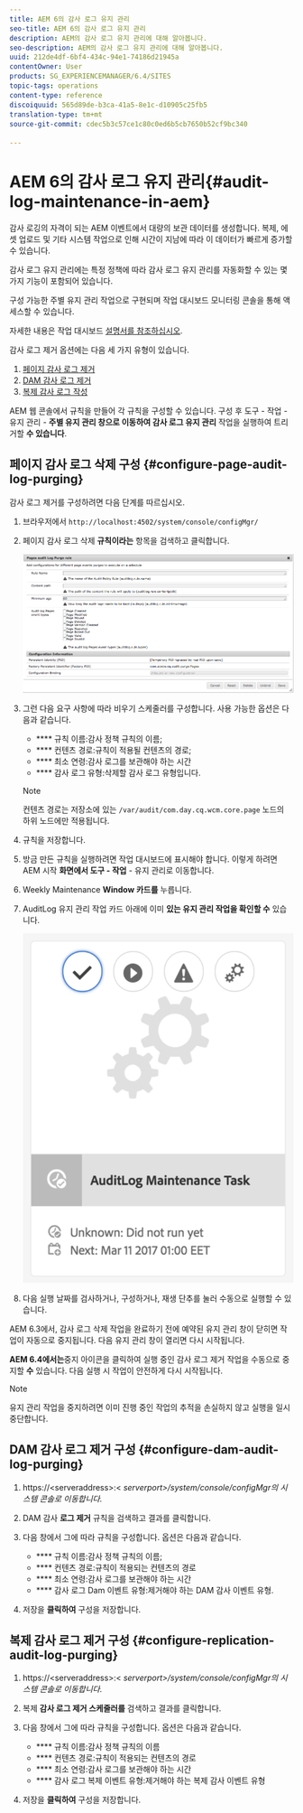 ```yaml
---
title: AEM 6의 감사 로그 유지 관리
seo-title: AEM 6의 감사 로그 유지 관리
description: AEM의 감사 로그 유지 관리에 대해 알아봅니다.
seo-description: AEM의 감사 로그 유지 관리에 대해 알아봅니다.
uuid: 212de4df-6bf4-434c-94e1-74186d21945a
contentOwner: User
products: SG_EXPERIENCEMANAGER/6.4/SITES
topic-tags: operations
content-type: reference
discoiquuid: 565d89de-b3ca-41a5-8e1c-d10905c25fb5
translation-type: tm+mt
source-git-commit: cdec5b3c57ce1c80c0ed6b5cb7650b52cf9bc340

---
```



# AEM 6의 감사 로그 유지 관리{#audit-log-maintenance-in-aem}

감사 로깅의 자격이 되는 AEM 이벤트에서 대량의 보관 데이터를 생성합니다. 복제, 에셋 업로드 및 기타 시스템 작업으로 인해 시간이 지남에 따라 이 데이터가 빠르게 증가할 수 있습니다.

감사 로그 유지 관리에는 특정 정책에 따라 감사 로그 유지 관리를 자동화할 수 있는 몇 가지 기능이 포함되어 있습니다.

구성 가능한 주별 유지 관리 작업으로 구현되며 작업 대시보드 모니터링 콘솔을 통해 액세스할 수 있습니다.

자세한 내용은 작업 대시보드 [설명서를 참조하십시오](/help/sites-administering/operations-dashboard.md).

감사 로그 제거 옵션에는 다음 세 가지 유형이 있습니다.

1. [페이지 감사 로그 제거](/help/sites-administering/operations-audit-log.md#configure-page-audit-log-purging)
1. [DAM 감사 로그 제거](/help/sites-administering/operations-audit-log.md#configure-dam-audit-log-purging)
1. [복제 감사 로그 작성](/help/sites-administering/operations-audit-log.md#configure-replication-audit-log-purging)

AEM 웹 콘솔에서 규칙을 만들어 각 규칙을 구성할 수 있습니다. 구성 후 도구 - 작업 - 유지 관리 - **주별 유지 관리 창으로 이동하여 감사 로그 유지 관리** 작업을 실행하여 트리거할 **수 있습니다**.

## 페이지 감사 로그 삭제 구성 {#configure-page-audit-log-purging}

감사 로그 제거를 구성하려면 다음 단계를 따르십시오.

1. 브라우저에서 `http://localhost:4502/system/console/configMgr/`

1. 페이지 감사 로그 삭제 **규칙이라는** 항목을 검색하고 클릭합니다.

   ![chlimage_1-365](assets/chlimage_1-365.png)

1. 그런 다음 요구 사항에 따라 비우기 스케줄러를 구성합니다. 사용 가능한 옵션은 다음과 같습니다.

   * **** 규칙 이름:감사 정책 규칙의 이름;
   * **** 컨텐츠 경로:규칙이 적용될 컨텐츠의 경로;
   * **** 최소 연령:감사 로그를 보관해야 하는 시간
   * **** 감사 로그 유형:삭제할 감사 로그 유형입니다.
   >[!NOTE]
   >
   >컨텐츠 경로는 저장소에 있는 `/var/audit/com.day.cq.wcm.core.page` 노드의 하위 노드에만 적용됩니다.

1. 규칙을 저장합니다.
1. 방금 만든 규칙을 실행하려면 작업 대시보드에 표시해야 합니다. 이렇게 하려면 AEM 시작 **화면에서 도구 - 작업** - 유지 관리로 이동합니다.

1. Weekly Maintenance **Window 카드를** 누릅니다.

1. AuditLog 유지 관리 작업 카드 아래에 이미 **있는 유지 관리 작업을 확인할 수** 있습니다.

   ![chlimage_1-366](assets/chlimage_1-366.png)

1. 다음 실행 날짜를 검사하거나, 구성하거나, 재생 단추를 눌러 수동으로 실행할 수 있습니다.

AEM 6.3에서, 감사 로그 삭제 작업을 완료하기 전에 예약된 유지 관리 창이 닫히면 작업이 자동으로 중지됩니다. 다음 유지 관리 창이 열리면 다시 시작됩니다.

**AEM 6.4에서는**&#x200B;중지 아이콘을 클릭하여 실행 중인 감사 로그 제거 작업을 수동으로 중지할 **수** 있습니다. 다음 실행 시 작업이 안전하게 다시 시작됩니다.

>[!NOTE]
>
>유지 관리 작업을 중지하려면 이미 진행 중인 작업의 추적을 손실하지 않고 실행을 일시 중단합니다.

## DAM 감사 로그 제거 구성 {#configure-dam-audit-log-purging}

1. https://&lt;serveraddress>:&lt; *serverport>/system/console/configMgr의 시스템 콘솔로 이동합니다.*
1. DAM 감사 **로그 제거** 규칙을 검색하고 결과를 클릭합니다.
1. 다음 창에서 그에 따라 규칙을 구성합니다. 옵션은 다음과 같습니다.

   * **** 규칙 이름:감사 정책 규칙의 이름;
   * **** 컨텐츠 경로:규칙이 적용되는 컨텐츠의 경로
   * **** 최소 연령:감사 로그를 보관해야 하는 시간
   * **** 감사 로그 Dam 이벤트 유형:제거해야 하는 DAM 감사 이벤트 유형.

1. 저장을 **클릭하여** 구성을 저장합니다.

## 복제 감사 로그 제거 구성 {#configure-replication-audit-log-purging}

1. https://&lt;serveraddress>:&lt; *serverport>/system/console/configMgr의 시스템 콘솔로 이동합니다.*
1. 복제 **감사 로그 제거 스케줄러를** 검색하고 결과를 클릭합니다.
1. 다음 창에서 그에 따라 규칙을 구성합니다. 옵션은 다음과 같습니다.

   * **** 규칙 이름:감사 정책 규칙의 이름
   * **** 컨텐츠 경로:규칙이 적용되는 컨텐츠의 경로
   * **** 최소 연령:감사 로그를 보관해야 하는 시간
   * **** 감사 로그 복제 이벤트 유형:제거해야 하는 복제 감사 이벤트 유형

1. 저장을 **클릭하여** 구성을 저장합니다.

